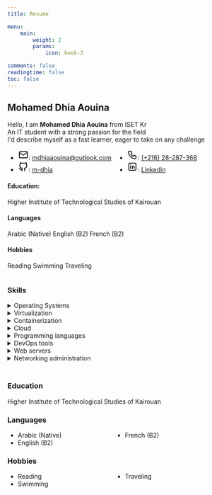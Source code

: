 ```yaml
---
title: Resume

menu:
    main: 
        weight: 2
        params:
            icon: book-2

comments: false
readingtime: false
toc: false
---
```


## Mohamed Dhia Aouina
 Hello, I am **Mohamed Dhia Aouina** from ISET Kr <br>
 An IT student with a strong passion for the field <br>
 I'd describe myself as a fast learner, eager to take on any challenge <br>

  <style>
    /* Styles for desktop/laptop */
    .names ul {
      columns: 2;
      -webkit-columns: 2;
      -moz-columns: 2;
    }

    /* Styles for mobile */
    @media (max-width: 600px) {
      .names ul {
        columns: 1;
        -webkit-columns: 1;
        -moz-columns: 1;
      }
    }
  </style>
  <title>Responsive Layout Example</title>
</head>
<body>
  <div class="names">
    <ul>
  <li><svg xmlns="http://www.w3.org/2000/svg" class="icon icon-tabler icon-tabler-mail" width="24" height="24" viewBox="0 0 24 24" stroke-width="2" stroke="currentColor" fill="none" stroke-linecap="round" stroke-linejoin="round"><path stroke="none" d="M0 0h24v24H0z" fill="none"/><path d="M3 7a2 2 0 0 1 2 -2h14a2 2 0 0 1 2 2v10a2 2 0 0 1 -2 2h-14a2 2 0 0 1 -2 -2v-10z"/><path d="M3 7l9 6l9 -6" /></svg>: <a href="mailto:mdhiaaouina@outlook.com">mdhiaaouina@outlook.com</a></li>
  <li><svg xmlns="http://www.w3.org/2000/svg" class="icon icon-tabler icon-tabler-brand-github" width="24" height="24" viewBox="0 0 24 24" stroke-width="2" stroke="currentColor" fill="none" stroke-linecap="round" stroke-linejoin="round"><path stroke="none" d="M0 0h24v24H0z" fill="none"/><path d="M9 19c-4.3 1.4 -4.3 -2.5 -6 -3m12 5v-3.5c0 -1 .1 -1.4 -.5 -2c2.8 -.3 5.5 -1.4 5.5 -6a4.6 4.6 0 0 0 -1.3 -3.2a4.2 4.2 0 0 0 -.1 -3.2s-1.1 -.3 -3.5 1.3a12.3 12.3 0 0 0 -6.2 0c-2.4 -1.6 -3.5 -1.3 -3.5 -1.3a4.2 4.2 0 0 0 -.1 3.2a4.6 4.6 0 0 0 -1.3 3.2c0 4.6 2.7 5.7 5.5 6c-.6 .6 -.6 1.2 -.5 2v3.5" /></svg>: <a href="https://github.com/m-dhia">m-dhia</a></li>
  <li><svg xmlns="http://www.w3.org/2000/svg" class="icon icon-tabler icon-tabler-phone" width="24" height="24" viewBox="0 0 24 24" stroke-width="2" stroke="currentColor" fill="none" stroke-linecap="round" stroke-linejoin="round"><path stroke="none" d="M0 0h24v24H0z" fill="none"/><path d="M5 4h4l2 5l-2.5 1.5a11 11 0 0 0 5 5l1.5 -2.5l5 2v4a2 2 0 0 1 -2 2a16 16 0 0 1 -15 -15a2 2 0 0 1 2 -2" /></svg>: <a href="tel:+21628287368">(+216) 28-287-368</a></li>
  <li><svg xmlns="http://www.w3.org/2000/svg" class="icon icon-tabler icon-tabler-brand-linkedin" width="24" height="24" viewBox="0 0 24 24" stroke-width="2" stroke="currentColor" fill="none" stroke-linecap="round" stroke-linejoin="round"><path stroke="none" d="M0 0h24v24H0z" fill="none"/><path d="M4 4m0 2a2 2 0 0 1 2 -2h12a2 2 0 0 1 2 2v12a2 2 0 0 1 -2 2h-12a2 2 0 0 1 -2 -2z" /><path d="M8 11l0 5" /><path d="M8 8l0 .01" /><path d="M12 16l0 -5" /><path d="M16 16v-3a2 2 0 0 0 -4 0" /></svg>: <a href="#">Linkedin</a></li>
</ul>





#### Education:
Higher Institute of Technological Studies of Kairouan
#### Languages
Arabic (Native)
English (B2)
French (B2)
#### Hobbies
Reading
Swimming
Traveling


<div class="columns">
  <div class="column">
    <!-- Content for the "Skills" section -->
    <h3>Skills</h3>



<details>
  <summary>Operating Systems</summary>

  - Installation, administration, resource sharing, backup policies
  - **Linux**:
    - Distros based on: *Ubuntu*, *Debian*, *Arch*
    - Running Gnu/Linux as a main OS for 3 years
  - **Windows**:
    - Windows *7*, *10*, *11*
    - Windows Server *2016*
</details>

<details>
  <summary>Virtualization</summary>

  - **Platforms**: VMware Workstation, Qemu, Oracle VirtualBox
  - **Managing**: Vagrant
</details>

<details>
  <summary>Containerization</summary>

  - **Platforms**: Docker, Podman
  - **Managing**: Kubernetes
</details>

<details>
  <summary>Cloud</summary>

  - AWS
</details>

<details>
  <summary>Programming languages</summary>

  - Python
  - Java
  - JavaScript
</details>

<details>
  <summary>DevOps tools</summary>

  - Ansible
  - Terraform
  - Git, Github, Gitlab
  - Jenkins
  - Maven
</details>

<details>
  <summary>Web servers</summary>

  - Ngnix
  - Apache
</details>

<details>
  <summary>Networking administration</summary>

  - **Protocols**: TCP/IP, DNS, DHCP, SNMP, VLANs, VPNs
  - **Devices**: Routers, switches, firewalls, load balancers
  - **Services**: Routing, NAT, QoS, IPv4/IPv6
</details>

  </div>

  <div class="column">
    <h3>Education</h3>
    <p>Higher Institute of Technological Studies of Kairouan</p>
    <h3>Languages</h3>
    <ul>
      <li>Arabic (Native)</li>
      <li>English (B2)</li>
      <li>French (B2)</li>
    </ul>
    <h3>Hobbies</h3>
    <ul>
     <li>Reading<br></li>
     <li>Swimming<br></li>
     <li>Traveling<br></li>
    </ul>
  </div>
</div>

<style>
  /* CSS for the columns */
  .columns {
    display: flex;
    flex-wrap: wrap;
  }

  .column {
    flex: 1;
    margin-right: 10px; /* Adjust as needed for spacing between columns */
  }

  /* Media query for mobile responsiveness */
  @media (max-width: 768px) {
    .columns {
      flex-direction: column;
    }

    .column {
      margin-right: 0;
      margin-bottom: 10px; /* Adjust as needed for spacing between rows */
    }
  }
</style>
